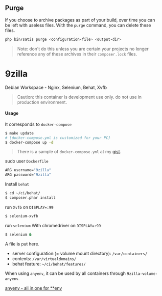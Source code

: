 ## Purge

If you choose to archive packages as part of your build, over time you can be
left with useless files. With the `purge` command, you can delete these files.

``` sh
php bin/satis purge <configuration-file> <output-dir>
```

 > Note: don't do this unless you are certain your projects no longer reference
    any of these archives in their `composer.lock` files.


# 9zilla
Debian Workspace - Nginx, Selenium, Behat, Xvfb

> Caution: this container is development use only. do not use in production environment.

#### Usage
It corresponds to `docker-compose`

``` sh
$ make update
# [docker-compose.yml is customized for your PC]
$ docker-compose up -d
```

> There is a sample of `docker-compose.yml` at my [gist](https://gist.github.com/nobiki/24ecf417fe4292edf01698b5f3642edd).

sudo user `Dockerfile`

``` sh
ARG username="9zilla"
ARG password="9zilla"
```

Install `behat`

``` sh
$ cd ~/ci/behat/
$ composer.phar install
```

run `Xvfb` on `DISPLAY=:99`

``` sh
$ selenium-xvfb
```

run `selenium` With chromedriver on `DISPLAY=:99`

``` sh
$ selenium &
```

A file is put here.

* server configuration (= volume mount directory): `/var/containers/`  
* contents: `/var/virtualdomains/`  
* behat feature: `~/ci/behat/features/`  

When using `anyenv`, it can be used by all containers through `9zilla-volume-anyenv`.

[anyenv - all in one for **env](https://github.com/riywo/anyenv)
